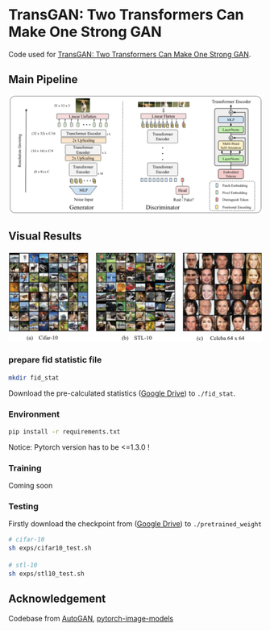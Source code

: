 # TransGAN: Two Transformers Can Make One Strong GAN
Code used for [TransGAN: Two Transformers Can Make One Strong GAN](https://arxiv.org/abs/2102.07074). 

## Main Pipeline
![Main Pipeline](assets/TransGAN.png)

## Visual Results
![Visual Results](assets/Visual_results.png)

### prepare fid statistic file
 ```bash
mkdir fid_stat
 ```
Download the pre-calculated statistics
([Google Drive](https://drive.google.com/drive/folders/1UUQVT2Zj-kW1c2FJOFIdGdlDHA3gFJJd?usp=sharing)) to `./fid_stat`.

### Environment
```bash
pip install -r requirements.txt
```
Notice: Pytorch version has to be <=1.3.0 !

### Training
Coming soon

### Testing
Firstly download the checkpoint from ([Google Drive](https://drive.google.com/drive/folders/1Rv7ycxFKBzXPpoqw6bdjj0cNtmaei0lM?usp=sharing)) to `./pretrained_weight`
```bash
# cifar-10
sh exps/cifar10_test.sh

# stl-10
sh exps/stl10_test.sh
```

## Acknowledgement
Codebase from [AutoGAN](https://github.com/VITA-Group/AutoGAN), [pytorch-image-models](https://github.com/rwightman/pytorch-image-models)
